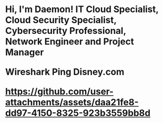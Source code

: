 <h1>Hi, I'm Daemon! IT Cloud Specialist, Cloud Security Specialist, Cybersecurity Professional, Network Engineer and Project Manager

  
  
  Wireshark Ping Disney.com

  
  https://github.com/user-attachments/assets/daa21fe8-dd97-4150-8325-923b3559bb8d
